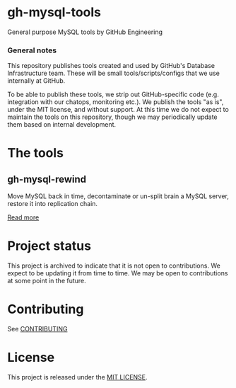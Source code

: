 # gh-mysql-tools

General purpose MySQL tools by GitHub Engineering

### General notes

This repository publishes tools created and used by GitHub's Database Infrastructure team. These will be small tools/scripts/configs that we use internally at GitHub.

To be able to publish these tools, we strip out GitHub-specific code (e.g. integration with our chatops, monitoring etc.). We publish the tools "as is", under the MIT license, and without support. At this time we do not expect to maintain the tools on this repository, though we may periodically update them based on internal development.

# The tools

## gh-mysql-rewind

Move MySQL back in time, decontaminate or un-split brain a MySQL server, restore it into replication chain.

[Read more](rewind/)


# Project status

This project is archived to indicate that it is not open to contributions. We expect to be updating it from time to time. We may be open to contributions at some point in the future.

# Contributing

See [CONTRIBUTING](.github/CONTRIBUTING.md)

# License

This project is released under the [MIT LICENSE](LICENSE).
